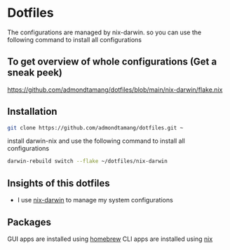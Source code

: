 # Dotfiles

The configurations are managed by nix-darwin. so you can use the following command to install all configurations

## To get overview of whole configurations (Get a sneak peek)

https://github.com/admondtamang/dotfiles/blob/main/nix-darwin/flake.nix

## Installation

```sh
git clone https://github.com/admondtamang/dotfiles.git ~
```

install darwin-nix and use the following command to install all configurations

```sh
darwin-rebuild switch --flake ~/dotfiles/nix-darwin
```

## Insights of this dotfiles

- I use [nix-darwin](https://daiderd.com/nix-darwin/manual/index.html) to manage my system configurations

## Packages

GUI apps are installed using [homebrew](https://brew.sh/)
CLI apps are installed using [nix](https://nixos.org/manual/nix/stable/)
